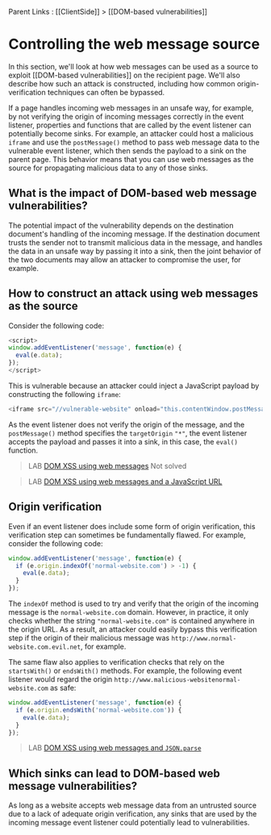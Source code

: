 Parent Links : [[ClientSide]] > [[DOM-based vulnerabilities]]

# Controlling the web message source

In this section, we'll look at how web messages can be used as a source to exploit [[DOM-based vulnerabilities]] on the recipient page. We'll also describe how such an attack is constructed, including how common origin-verification techniques can often be bypassed.

If a page handles incoming web messages in an unsafe way, for example, by not verifying the origin of incoming messages correctly in the event listener, properties and functions that are called by the event listener can potentially become sinks. For example, an attacker could host a malicious `iframe` and use the `postMessage()` method to pass web message data to the vulnerable event listener, which then sends the payload to a sink on the parent page. This behavior means that you can use web messages as the source for propagating malicious data to any of those sinks.

## What is the impact of DOM-based web message vulnerabilities?

The potential impact of the vulnerability depends on the destination document's handling of the incoming message. If the destination document trusts the sender not to transmit malicious data in the message, and handles the data in an unsafe way by passing it into a sink, then the joint behavior of the two documents may allow an attacker to compromise the user, for example.

## How to construct an attack using web messages as the source

Consider the following code:

```js 
<script>  
window.addEventListener('message', function(e) {  
  eval(e.data);  
});  
</script>
```

This is vulnerable because an attacker could inject a JavaScript payload by constructing the following `iframe`:

```js 
<iframe src="//vulnerable-website" onload="this.contentWindow.postMessage('print()','*')">
```

As the event listener does not verify the origin of the message, and the `postMessage()` method specifies the `targetOrigin` `"*"`, the event listener accepts the payload and passes it into a sink, in this case, the `eval()` function.

>LAB [DOM XSS using web messages](https://portswigger.net/web-security/dom-based/controlling-the-web-message-source/lab-dom-xss-using-web-messages) Not solved

>LAB [DOM XSS using web messages and a JavaScript URL](https://portswigger.net/web-security/dom-based/controlling-the-web-message-source/lab-dom-xss-using-web-messages-and-a-javascript-url)


## Origin verification

Even if an event listener does include some form of origin verification, this verification step can sometimes be fundamentally flawed. For example, consider the following code:

```js 
window.addEventListener('message', function(e) {  
  if (e.origin.indexOf('normal-website.com') > -1) {  
    eval(e.data);  
  }  
});
```

The `indexOf` method is used to try and verify that the origin of the incoming message is the `normal-website.com` domain. However, in practice, it only checks whether the string `"normal-website.com"` is contained anywhere in the origin URL. As a result, an attacker could easily bypass this verification step if the origin of their malicious message was `http://www.normal-website.com.evil.net`, for example.

The same flaw also applies to verification checks that rely on the `startsWith()` or `endsWith()` methods. For example, the following event listener would regard the origin `http://www.malicious-websitenormal-website.com` as safe:

```js 
window.addEventListener('message', function(e) {  
  if (e.origin.endsWith('normal-website.com')) {  
    eval(e.data);  
  }  
});
```

>LAB [DOM XSS using web messages and `JSON.parse`](https://portswigger.net/web-security/dom-based/controlling-the-web-message-source/lab-dom-xss-using-web-messages-and-json-parse)


## Which sinks can lead to DOM-based web message vulnerabilities?

As long as a website accepts web message data from an untrusted source due to a lack of adequate origin verification, any sinks that are used by the incoming message event listener could potentially lead to vulnerabilities.